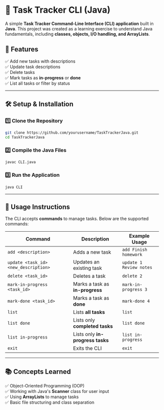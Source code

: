 
# 📝 Task Tracker CLI (Java)  

A simple **Task Tracker Command-Line Interface (CLI) application** built in **Java**. This project was created as a learning exercise to understand Java fundamentals, including **classes, objects, I/O handling, and ArrayLists**.

## 🚀 Features  
✅ Add new tasks with descriptions  
✅ Update task descriptions  
✅ Delete tasks  
✅ Mark tasks as **in-progress** or **done**  
✅ List all tasks or filter by status  

---

## 🛠️ Setup & Installation  

### **1️⃣ Clone the Repository**  
```sh
git clone https://github.com/yourusername/TaskTrackerJava.git
cd TaskTrackerJava
```

### **2️⃣ Compile the Java Files**  
```sh
javac CLI.java
```

### **3️⃣ Run the Application**  
```sh
java CLI
```

---

## 📌 Usage Instructions  

The CLI accepts **commands** to manage tasks. Below are the supported commands:

| Command                  | Description                          | Example Usage |
|--------------------------|--------------------------------------|--------------|
| `add <description>`       | Adds a new task                     | `add Finish homework` |
| `update <task_id> <new_description>` | Updates an existing task | `update 1 Review notes` |
| `delete <task_id>`       | Deletes a task                      | `delete 2` |
| `mark-in-progress <task_id>` | Marks a task as **in-progress** | `mark-in-progress 3` |
| `mark-done <task_id>`    | Marks a task as **done**            | `mark-done 4` |
| `list`                   | Lists **all tasks**                 | `list` |
| `list done`              | Lists only **completed tasks**      | `list done` |
| `list in-progress`       | Lists only **in-progress tasks**    | `list in-progress` |
| `exit`                   | Exits the CLI                       | `exit` |



---

## 📚 Concepts Learned  
✅ Object-Oriented Programming (OOP)  
✅ Working with Java's **Scanner** class for user input  
✅ Using **ArrayLists** to manage tasks  
✅ Basic file structuring and class separation  

